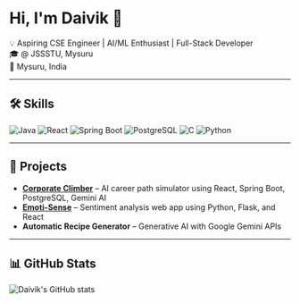 # Hi, I'm Daivik 👋

💡 Aspiring CSE Engineer | AI/ML Enthusiast | Full-Stack Developer  
🎓 @ JSSSTU, Mysuru  
📍 Mysuru, India  

---

## 🛠 Skills
![Java](https://img.shields.io/badge/Java-ED8B00?style=for-the-badge&logo=openjdk&logoColor=white)
![React](https://img.shields.io/badge/React-20232A?style=for-the-badge&logo=react&logoColor=61DAFB)
![Spring Boot](https://img.shields.io/badge/Spring_Boot-6DB33F?style=for-the-badge&logo=spring&logoColor=white)
![PostgreSQL](https://img.shields.io/badge/PostgreSQL-316192?style=for-the-badge&logo=postgresql&logoColor=white)
![C](https://img.shields.io/badge/C-00599C?style=for-the-badge&logo=c&logoColor=white)
![Python](https://img.shields.io/badge/Python-3776AB?style=for-the-badge&logo=python&logoColor=white)

---

## 🚀 Projects
- **[Corporate Climber](https://github.com/08daivik)** – AI career path simulator using React, Spring Boot, PostgreSQL, Gemini AI  
- **[Emoti-Sense](https://github.com/08daivik)** – Sentiment analysis web app using Python, Flask, and React  
- **Automatic Recipe Generator** – Generative AI with Google Gemini APIs  

---

## 📊 GitHub Stats
![Daivik's GitHub stats](https://github-readme-stats.vercel.app/api?username=08daivik&show_icons=true&theme=tokyonight)
